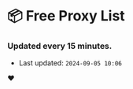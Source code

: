 # :package: Free Proxy List
### Updated every 15 minutes.

- Last updated: `2024-09-05 10:06`

:heart:
